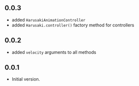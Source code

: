## 0.0.3

- added `HarusakiAnimationController`
- added `Harusaki.controller()` factory method for controllers

## 0.0.2

- added `velocity` arguments to all methods

## 0.0.1

- Initial version.
